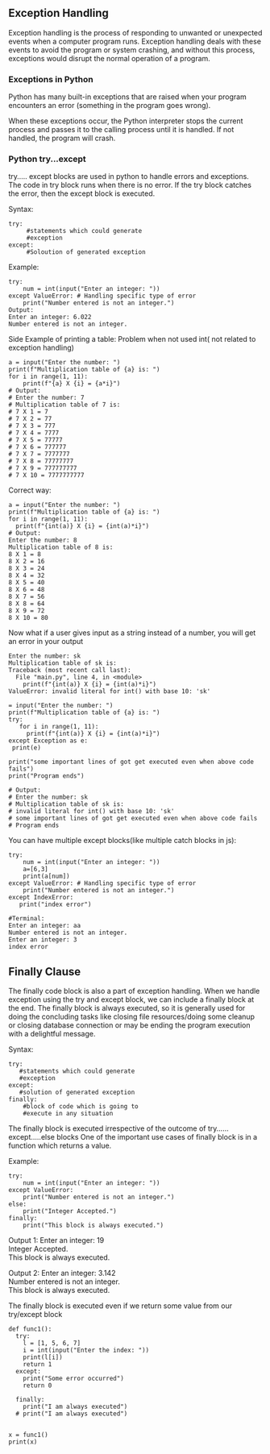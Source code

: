 ## Exception Handling
Exception handling is the process of responding to unwanted or unexpected events when a computer program runs. Exception handling deals with these events to avoid the program or system crashing, and without this process, exceptions would disrupt the normal operation of a program.

### Exceptions in Python
Python has many built-in exceptions that are raised when your program encounters an error (something in the program goes wrong).

When these exceptions occur, the Python interpreter stops the current process and passes it to the calling process until it is handled. If not handled, the program will crash.

### Python try...except
try….. except blocks are used in python to handle errors and exceptions. The code in try block runs when there is no error. If the try block catches the error, then the except block is executed.

Syntax:
```
try:
     #statements which could generate 
     #exception
except:
     #Soloution of generated exception
```
Example:

```
try:
    num = int(input("Enter an integer: "))
except ValueError: # Handling specific type of error
    print("Number entered is not an integer.")
Output:
Enter an integer: 6.022
Number entered is not an integer.
```


Side Example of printing a table: Problem when not used int( not related to exception handling)
```
a = input("Enter the number: ")
print(f"Multiplication table of {a} is: ")
for i in range(1, 11):
    print(f"{a} X {i} = {a*i}")
# Output:
# Enter the number: 7
# Multiplication table of 7 is: 
# 7 X 1 = 7
# 7 X 2 = 77
# 7 X 3 = 777
# 7 X 4 = 7777
# 7 X 5 = 77777
# 7 X 6 = 777777
# 7 X 7 = 7777777
# 7 X 8 = 77777777
# 7 X 9 = 777777777
# 7 X 10 = 7777777777
```
Correct way:
```
a = input("Enter the number: ")
print(f"Multiplication table of {a} is: ")
for i in range(1, 11):
  print(f"{int(a)} X {i} = {int(a)*i}")
# Output:
Enter the number: 8
Multiplication table of 8 is: 
8 X 1 = 8
8 X 2 = 16
8 X 3 = 24
8 X 4 = 32
8 X 5 = 40
8 X 6 = 48
8 X 7 = 56
8 X 8 = 64
8 X 9 = 72
8 X 10 = 80
```
Now what if a user gives input as a string instead of a number, you will get an error in your output
```
Enter the number: sk
Multiplication table of sk is: 
Traceback (most recent call last):
  File "main.py", line 4, in <module>
    print(f"{int(a)} X {i} = {int(a)*i}")
ValueError: invalid literal for int() with base 10: 'sk'
```


```
= input("Enter the number: ")
print(f"Multiplication table of {a} is: ")
try:
   for i in range(1, 11):
     print(f"{int(a)} X {i} = {int(a)*i}")
except Exception as e:
 print(e)

print("some important lines of got get executed even when above code fails")
print("Program ends")

# Output:
# Enter the number: sk
# Multiplication table of sk is: 
# invalid literal for int() with base 10: 'sk'
# some important lines of got get executed even when above code fails
# Program ends

```
You can have multiple except blocks(like multiple catch blocks in js):
```
try:
    num = int(input("Enter an integer: "))
    a=[6,3]
    print(a[num])
except ValueError: # Handling specific type of error
    print("Number entered is not an integer.")
except IndexError:
   print("index error")

#Terminal:
Enter an integer: aa
Number entered is not an integer.
Enter an integer: 3
index error

```
## Finally Clause
The finally code block is also a part of exception handling. When we handle exception using the try and except block, we can include a finally block at the end. The finally block is always executed, so it is generally used for doing the concluding tasks like closing file resources/doing some cleanup or closing database connection or may be ending the program execution with a delightful message.

Syntax:
```
try:
   #statements which could generate 
   #exception
except:
   #solution of generated exception
finally:
    #block of code which is going to 
    #execute in any situation
```
The finally block is executed irrespective of the outcome of try……except…..else blocks
One of the important use cases of finally block is in a function which returns a value.

Example:
```
try:
    num = int(input("Enter an integer: "))
except ValueError:
    print("Number entered is not an integer.")
else:
    print("Integer Accepted.")
finally:
    print("This block is always executed.")
```
Output 1:
Enter an integer: 19  
Integer Accepted.  
This block is always executed.  

Output 2:
Enter an integer: 3.142  
Number entered is not an integer.  
This block is always executed.   

The finally block is executed even if we return some value from our try/except block
```
def func1():
  try:
    l = [1, 5, 6, 7]
    i = int(input("Enter the index: "))
    print(l[i])
    return 1
  except:
    print("Some error occurred")
    return 0

  finally:
    print("I am always executed")
  # print("I am always executed")


x = func1()
print(x)



```
